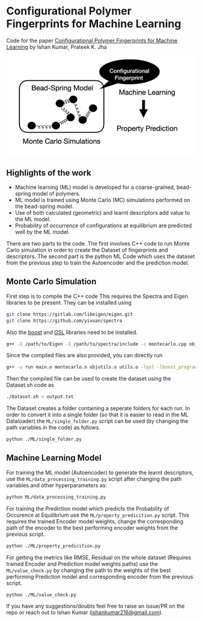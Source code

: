 # Configurational Polymer Fingerprints for Machine Learning

Code for the paper [Configurational Polymer Fingerprints for Machine Learning](https://arxiv.org/abs/2311.14744) by Ishan Kumar, Prateek K. Jha

![Image](https://github.com/Ishan-Kumar2/configurational-polymer-fingerprint/blob/main/polymerfingerprint.png)

## Highlights of the work
* Machine learning (ML) model is developed for a coarse-grained, bead-spring model of polymers. 
* ML model is trained using Monte Carlo (MC) simulations performed on the bead-spring model. 
* Use of both calculated (geometric) and learnt descriptors add value to the ML model. 
* Probability of occurrence of configurations at equilibrium are predicted well by the ML model. 


There are two parts to the code. The first involves C++ code to run Monte Carlo simulation in order to create the Dataset of fingerprints and descriptors. The second part is the python ML Code which uses the dataset from the previous step to train the Autoencoder and the prediction model.

## Monte Carlo Simulation 
First step is to compile the C++ code 
This requires the Spectra and Eigen libraries to be present. They can be installed using 
```bash
git clone https://gitlab.com/libeigen/eigen.git
git clone https://github.com/yixuan/spectra
```
Also the [boost](https://www.boost.org/) and [GSL](https://coral.ise.lehigh.edu/jild13/2016/07/11/hello/) libraries need to be installed.

```bash
g++ -I /path/to/Eigen -I /path/to/spectra/include -c montecarlo.cpp objutils.cpp utils.cpp vars.h main.cpp
```
Since the compiled files are also provided, you can directly run
```bash
g++ -o run main.o montecarlo.o objutils.o utils.o -lgsl -lboost_program_options
```


Then the compiled file can be used to create the dataset using the Dataset.sh code as
```bash
./Dataset.sh > output.txt
```

The Dataset creates a folder containing a seperate folders for each run. In order to convert it into a single folder (so that it is easier to read in the ML Dataloader) the `ML/single_folder.py` script can be used (by changing the path variables in the code) as follows.
```bash
python ./ML/single_folder.py
```



## Machine Learning Model 
For training the ML model (Autoencoder) to generate the learnt descriptors, use the `ML/data_processing_training.py` script after changing the path variables and other hyperparameters as: 
```bash
python ML/data_processing_training.py
```

For training the Prediction model which predicts the Probability of Occurence at Equilibrium use the `ML/property_predicition.py` script. This requires the trained Encoder model weights, change the corresponding path of the encoder to the best performing encoder weights from the previous script.
```bash
python ./ML/property_predicition.py
```

For getting the metrics like RMSE, Residual on the whole dataset (Requires trained Encoder and Prediction model weights paths) use the `ML/value_check.py` by changing the path to the weights of the best performing Prediction model and corresponding encoder from the previous script.
```bash
python ./ML/value_check.py
```

If you have any suggestions/doubts feel free to raise an issue/PR on the repo or reach out to Ishan Kumar (ishankumar216@gmail.com).
